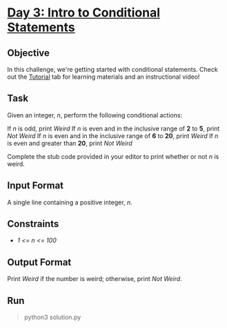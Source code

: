 # [Day 3: Intro to Conditional Statements](https://www.hackerrank.com/challenges/30-conditional-statements/problem)

## Objective
In this challenge, we're getting started with conditional statements. Check out the [Tutorial](https://www.hackerrank.com/challenges/30-conditional-statements/tutorial) tab for learning materials and an instructional video!

## Task
Given an integer, *n*, perform the following conditional actions:

If *n* is odd, print *Weird*
If *n* is even and in the inclusive range of **2** to **5**, print *Not Weird*
If *n* is even and in the inclusive range of **6** to **20**, print *Weird*
If *n* is even and greater than **20**, print *Not Weird*

Complete the stub code provided in your editor to print whether or not *n* is weird.

## Input Format
A single line containing a positive integer, *n*.

## Constraints
* *1 <= n <= 100*

## Output Format
Print *Weird* if the number is weird; otherwise, print *Not Weird*.

## Run
> python3 solution.py